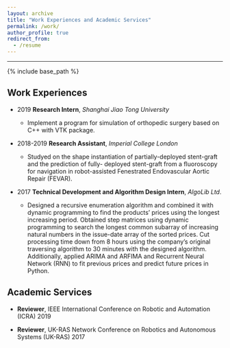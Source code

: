 ```yaml
---
layout: archive
title: "Work Experiences and Academic Services"
permalink: /work/
author_profile: true
redirect_from:
  - /resume
---
```


<hr color="000000"/>

{% include base_path %}

## Work Experiences

* 2019 <b>Research Intern</b>, <i>Shanghai Jiao Tong University</i>
  * Implement a program for simulation of orthopedic surgery based on C++ with VTK package.

* 2018-2019 <b>Research Assistant</b>, <i>Imperial College London</i>
  * Studyed on the shape instantiation of partially-deployed stent-graft and the prediction of fully- deployed stent-graft from a fluoroscopy for navigation in robot-assisted Fenestrated Endovascular Aortic Repair (FEVAR).

* 2017 <b>Technical Development and Algorithm Design Intern</b>, <i>AlgoLib Ltd</i>.
  * Designed a recursive enumeration algorithm and combined it with dynamic programming to find the products’ prices using the longest increasing period. Obtained step matrices using dynamic programming to search the longest common subarray of increasing natural numbers in the issue-date array of the sorted prices. Cut processing time down from 8 hours using the company’s original traversing algorithm to 30 minutes with the designed algorithm. Additionally, applied ARIMA and ARFIMA and Recurrent Neural Network (RNN) to fit previous prices and predict future prices in Python.

## Academic Services

* <b>Reviewer</b>, IEEE International Conference on Robotic and Automation (ICRA) 2019

* <b>Reviewer</b>, UK-RAS Network Conference on Robotics and Autonomous Systems (UK-RAS) 2017

